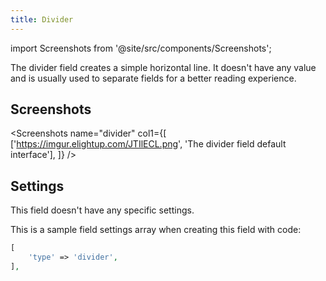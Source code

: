```yaml
---
title: Divider
---
```


import Screenshots from '@site/src/components/Screenshots';

The divider field creates a simple horizontal line. It doesn't have any value and is usually used to separate fields for a better reading experience.

## Screenshots

<Screenshots
    name="divider"
    col1={[
        ['https://imgur.elightup.com/JTIlECL.png', 'The divider field default interface'],
    ]}
/>

## Settings

This field doesn't have any specific settings.

This is a sample field settings array when creating this field with code:

```php
[
    'type' => 'divider',
],
```
